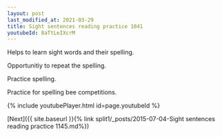 ```yaml
---
layout: post
last_modified_at: 2021-03-29
title: Sight sentences reading practice 1041
youtubeId: 8aTtLeIXcrM
---
```

 
 
Helps to learn sight words and their spelling.

Opportunitiy to repeat the spelling. 

Practice spelling. 
 
Practice for spelling bee competitions. 
 
{% include youtubePlayer.html id=page.youtubeId %}
 
 

[Next]({{ site.baseurl }}{% link  split1/_posts/2015-07-04-Sight sentences reading practice 1145.md%})
 

